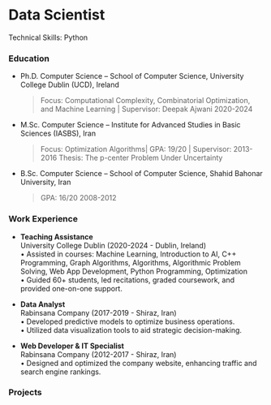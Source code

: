 # Data Scientist
Technical Skills: Python
### Education
- Ph.D. Computer Science – School of Computer Science, University College Dublin (UCD),	Ireland
  > Focus: Computational Complexity, Combinatorial Optimization, and Machine Learning | Supervisor: Deepak Ajwani	2020-2024
* M.Sc. Computer Science – Institute for Advanced Studies in Basic Sciences (IASBS),	Iran
  > Focus: Optimization Algorithms| GPA: 19/20 | Supervisor: 	2013-2016
Thesis: The p-center Problem Under Uncertainty
+ B.Sc. Computer Science – School of Computer Science, Shahid Bahonar University,	Iran
  >GPA: 16/20	2008-2012


### Work Experience
- **Teaching Assistance**	 <br>
University College Dublin	  (2020-2024 -  Dublin, Ireland) <br/>
•	Assisted in courses: Machine Learning, Introduction to AI, C++ Programming, Graph Algorithms, Algorithms, Algorithmic Problem Solving, Web App Development, Python Programming, Optimization <br/>
•	Guided 60+ students, led recitations, graded coursework, and provided one-on-one support.<br/>
* **Data Analyst**	<br/>
Rabinsana Company	(2017-2019 - Shiraz, Iran) <br/>
•	Developed predictive models to optimize business operations.<br/>
•	Utilized data visualization tools to aid strategic decision-making.<br/>
+ **Web Developer & IT Specialist**<br/>
Rabinsana Company	(2012-2017 - Shiraz, Iran)<br/>
•	Designed and optimized the company website, enhancing traffic and search engine rankings.


### Projects 
